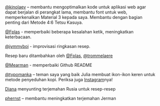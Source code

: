 [@kinolaev](https://github.com/kinolaev) – membantu mengoptimalkan kode untuk aplikasi web agar dapat berjalan di perangkat lama, membantu font untuk web, memperkenalkan Material 3 kepada saya. Membantu dengan bagian penting dari Metode 4:6 Tetsu Kasuya.

[@Fplas](https://github.com/Fplas) - memperbaiki beberapa kesalahan ketik, meningkatkan keterbacaan.

[@jymmyboi](https://github.com/jymmyboi) - improvisasi ringkasan resep.

Resep baru ditambahkan oleh [@Fplas](https://github.com/Fplas), [@trommelaere](https://github.com/trommelaere)

[@Mearman](https://github.com/Mearman) - memperbaiki Github README

[@typomanka](https://github.com/typomanka) – teman saya yang baik Julia membuat ikon-ikon keren untuk metode penyeduhan kopi. Periksa juga [Instagram](https://www.instagram.com/typomanka/)nya!

[Diana](https://diana.karliner.pro/) menyunting terjemahan Rusia untuk resep-resep

[phernst](https://github.com/phernst) – membantu meningkatkan terjemahan Jerman
